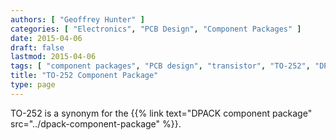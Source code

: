 ```yaml
---
authors: [ "Geoffrey Hunter" ]
categories: [ "Electronics", "PCB Design", "Component Packages" ]
date: 2015-04-06
draft: false
lastmod: 2015-04-06
tags: [ "component packages", "PCB design", "transistor", "TO-252", "DPACK" ]
title: "TO-252 Component Package"
type: page
---
```


TO-252 is a synonym for the {{% link text="DPACK component package" src="../dpack-component-package" %}}.